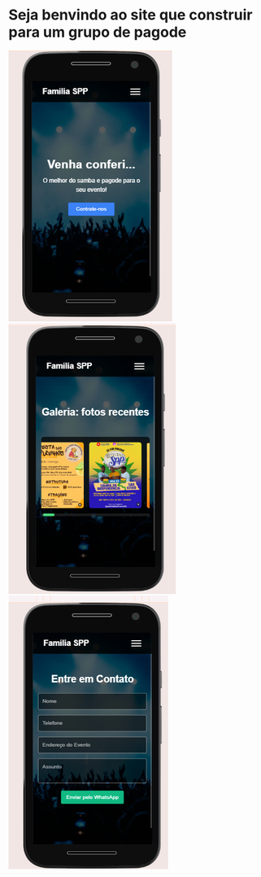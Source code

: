 <h1>Seja benvindo ao site que construir para um grupo de pagode</h1>

<img src="https://github.com/jorivaldojunior/FAMILIA-spp/blob/main/image/imagem5spp.png?raw=true"/> <img src="https://github.com/jorivaldojunior/FAMILIA-spp/blob/main/image/imagem3spp.png?raw=true"/> <img src="https://github.com/jorivaldojunior/FAMILIA-spp/blob/main/image/imagem4spp.png?raw=true"/>
